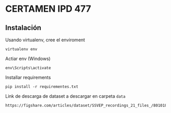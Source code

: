 # CERTAMEN IPD 477

## Instalación

Usando virtualenv, cree el enviroment

```
virtualenv env
```

Actiar env (Windows)

```
env\Scripts\activate
```

Installar requirements

```
pip install -r requirementes.txt
```

Link de descarga de dataset a descargar en carpeta `data`

```
https://figshare.com/articles/dataset/SSVEP_recordings_21_files_/8010185
``` 